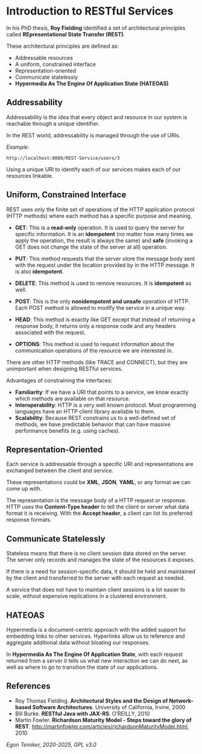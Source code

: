 # Introduction to RESTful Services 

In his PhD thesis, **Roy Fielding** identified a set of architectural principles 
called **REpresentational State Transfer (REST)**.

These architectural principles are defined as:
* Addressable resources
* A uniform, constrained interface
* Representation-oriented
* Communicate statelessly
* **Hypermedia As The Engine Of Application State (HATEOAS)**

## Addressability
Addressability is the idea that every object and resource in our system is 
reachable through a unique identifier.

In the REST world, addressability is managed through the use of URIs.

_Example:_ 
```
http://localhost:8080/REST-Service/users/3
```
Using a unique URI to identify each of our services makes each of our 
resources linkable.

## Uniform, Constrained Interface
REST uses only the finite set of operations of the HTTP application protocol 
(HTTP methods) where each method has a specific purpose and meaning.

* **GET**: This is a **read-only** operation. It is used to query the server 
	for specific information. 
  	It is an **idempotent** (no matter how many times we apply the operation, 
	the result is always the same) and **safe** (invoking a GET does not 
	change the state of the server at all) operation.

* **PUT**: This method requests that the server store the message body sent 
	with the request under the location provided by in the HTTP message. 
	It is also **idempotent**.

* **DELETE**: This method is used to remove resources. It is **idempotent** 
	as well.

* **POST**: This is the only **nonidempotent and unsafe** operation of HTTP. 
	Each POST method is allowed to modify the service in a unique way.

* **HEAD**: This method is exactly like GET except that instead of returning a 
	response body, it returns only a response code and any headers associated 
	with the request.

* **OPTIONS**: This method is used to request information about the communication 
	operations of the resource we are interested in.

There are other HTTP methods (like TRACE and CONNECT), but they are unimportant 
when designing RESTful services.

Advantages of constraining the interfaces:
* **Familiarity**: If we have a URI that points to a service, we know exactly 
	which methods are available on that resource.
* **Interoperability**: HTTP is a very well known protocol. Most programming 
	languages have an HTTP client library available to them.
* **Scalability**: Because REST constrains us to a well-defined set of methods, 
	we have predictable behavior that can have massive performance benefits 
	(e.g. using caches).

## Representation-Oriented

Each service is addressable through a specific URI and representations are exchanged 
between the client and service.

These representations could be **XML**, **JSON**, **YAML**, or any format we can 
come up with.

The representation is the message body of a HTTP request or response. 
HTTP uses the **Content-Type header** to tell the client or server what data format 
it is receiving. With the **Accept header**, a client can list its preferred response 
formats.

## Communicate Statelessly

Stateless means that there is no client session data stored on the server. 
The server only records and manages the state of the resources it exposes.

If there is a need for session-specific data, it should be held and maintained 
by the client and transferred to the server with each request as needed.

A service that does not have to maintain client sessions is a lot easier 
to scale, without expensive replications in a clustered environment.


## HATEOAS

Hypermedia is a document-centric approach with the added support for embedding 
links to other services. Hyperlinks allow us to reference and aggregate 
additional data without bloating our responses.

In **Hypermedia As The Engine Of Application State**, with each request returned 
from a server it tells us what new interaction we can do next, as well as where 
to go to transition the state of our applications. 


## References
* Roy Thomas Fielding. **Architectural Styles and the Design of Network-based Software Architectures**.
	University of California, Irvine, 2000
* Bill Burke. **RESTful Java with JAX-RS**. O’REILLY, 2010
* Martin Fowler. **Richardson Maturity Model - Steps toward the glory of REST**.
	http://martinfowler.com/articles/richardsonMaturityModel.html, 2010

*Egon Teiniker, 2020-2025, GPL v3.0*
